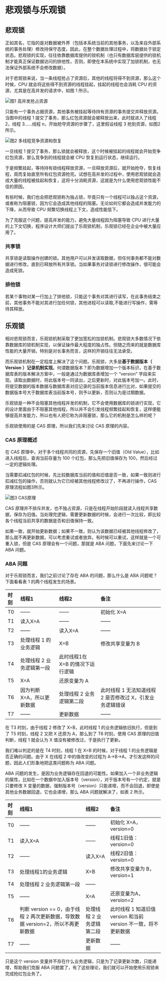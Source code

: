 # 悲观锁与乐观锁

## 悲观锁

正如其名，它指的是对数据被外界（包括本系统当前的其他事务，以及来自外部系统的事务处理）修改持保守态度，因此，在整个数据处理过程中，将数据处于锁定状态。悲观锁的实现，往往依靠数据库提供的锁机制（也只有数据库层提供的锁机制才能真正保证数据访问的排他性，否则，即使在本系统中实现了加锁机制，也无法保证外部系统不会修改数据）。

对于悲观锁来说，当一条线程抢占了资源后，其他的线程将得不到资源，那么这个时候，CPU 就会将这些得不到资源的线程挂起，挂起的线程也会消耗 CPU 的资源，尤其是在高并发的请求中，如图 1 所示。

![&#x56FE;1 &#x9AD8;&#x5E76;&#x53D1;&#x62A2;&#x5360;&#x8D44;&#x6E90;](http://c.biancheng.net/uploads/allimg/190729/5-1ZH916424N14.png)

只能有一个事务占据资源，其他事务被挂起等待持有资源的事务提交并释放资源。当图中的线程 1 提交了事务，那么红包资源就会被释放出来，此时就进入了线程 2，线程 3……线程 n，开始抢夺资源的步骤了，这里假设线程 3 抢到资源，如图2所示。

![&#x56FE;2 &#x591A;&#x7EBF;&#x7A0B;&#x7ADE;&#x4E89;&#x8D44;&#x6E90;&#x548C;&#x6062;&#x590D;](http://c.biancheng.net/uploads/allimg/190729/5-1ZH9164519345.png)

一旦线程 1 提交了事务，那么锁就会被释放，这个时候被挂起的线程就会开始竞争红包资源，那么竞争到的线程就会被 CPU 恢复到运行状态，继续运行。  
  
于是频繁挂起，等待持有锁线程释放资源，一旦释放资源后，就开始抢夺，恢复线程，周而复始直至所有红包资源抢完。试想在高并发的过程中，使用悲观锁就会造成大量的线程被挂起和恢复，这将十分消耗资源，这就是为什么使用悲观锁性能不佳的原因。  
  
有些时候，我们也会把悲观锁称为独占锁，毕竟只有一个线程可以独占这个资源，或者称为阻塞锁，因为它会造成其他线程的阻塞。无论如何它都会造成并发能力的下降，从而导致 CPU 频繁切换线程上下文，造成性能低下。  
  
为了克服这个问题，提高并发的能力，避免大量线程因为阻塞导致 CPU 进行大量的上下文切换，程序设计大师们提出了乐观锁机制，乐观锁已经在企业中被大量应用了。

### 共享锁

共享锁是读取操作创建的锁。其他用户可以并发读取数据，但任何事务都不能对数据进行修改，直到已释放所有共享锁。当如果事务对读锁进行修改操作，很可能会造成死锁。

### 排他锁

若某个事物对某一行加上了排他锁，只能这个事务对其进行读写，在此事务结束之前，其他事务不能对其进行加任何锁，其他进程可以读取,不能进行写操作，需等待其释放。

## 乐观锁

相对悲观锁而言，乐观锁机制采取了更加宽松的加锁机制。悲观锁大多数情况下依靠数据库的锁机制实现，以保证操作最大程度的独占性。但随之而来的就是数据库性能的大量开销，特别是对长事务而言，这样的开销往往无法承受。

而乐观锁机制在一定程度上解决了这个问题。乐观锁，大多是**基于数据版本（ Version ）记录机制实现**。何谓数据版本？即为数据增加一个版本标识，在基于数据库表的版本解决方案中，一般是通过为数据库表增加一个 “version” 字段来实现。读取出数据时，将此版本号一同读出，之后更新时，对此版本号加一。此时，将提交数据的版本数据与数据库表对应记录的当前版本信息进行比对，如果提交的数据版本号大于数据库表当前版本号，则予以更新，否则认为是过期数据。

乐观锁是一种不会阻塞其他线程并发的机制，它不会使用数据库的锁进行实现，它的设计里面由于不阻塞其他线程，所以并不会引发线程频繁挂起和恢复，这样便能够提高并发能力，所以也有人把它称为非阻塞锁，那么它的机制是怎么样的呢？  
  
乐观锁使用的是 CAS 原理，所以我们先来讨论 CAS 原理的内容。

### CAS 原理概述

在 CAS 原理中，对于多个线程共同的资源，先保存一个旧值（Old Value），比如进入线程后，查询当前存量为 100 个红包，那么先把旧值保存为 100，然后经过一定的逻辑处理。  
  
当需要扣减红包的时候，先比较数据库当前的值和旧值是否一致，如果一致则进行扣减红包的操作，否则就认为它已经被其他线程修改过了，不再进行操作，CAS 原理流程如图3所示。

![&#x56FE;3 CAS&#x539F;&#x7406;](http://c.biancheng.net/uploads/allimg/190730/5-1ZI013030WQ.png)

CAS 原理并不排斥并发，也不独占资源，只是在线程开始阶段就读入线程共享数据，保存为旧值。当处理完逻辑，需要更新数据的时候，会进行一次比较，即比较各个线程当前共享的数据是否和旧值保持一致。  
  
如果一致，就开始更新数据；如果不一致，则认为该数据已经被其他线程修改了，那么就不再更新数据，可以考虑重试或者放弃。有时候可以重试，这样就是一个可重入锁，但是 CAS 原理会有一个问题，那就是 ABA 问题，下面先来讨论一下 ABA 问题。

### ABA 问题

对于乐观锁而言，我们之前讨论了存在 ABA 的问题，那么什么是 ABA 问题呢？下面看看表 1 的两个线程发生的场景。

| 时刻 | 线程1 | 线程2 | 备注 |
| :--- | :--- | :--- | :--- |
| T0 | —— | —— | 初始化 X=A |
| T1 | 读入X=A | —— | —— |
| T2 | —— | 读入X=A | —— |
| T3 | 处理线程 1 的业务逻辑 | X=B | 修改共享变量为 B |
| T4 | 处理线程 2 业务逻辑第一段 | 此时线程1在 X=B 的情况下运行逻辑 |  |
| T5 | X=A | 还原变量为 A |  |
| T6 | 因为判断 X=A，所以更新数据 | 处理线程 2 业务逻辑第二段 | 此时线程 1 无法知道线程 2 是否修改过 X，引发业务逻辑错误 |
| T7 | —— | 更新数据 | —— |

在 T3 时刻，由于线程 2 修改了 X=B，此时线程 1 的业务逻辑依旧执行，但是到了 T5 时刻，线程 2 又把 X 还原为 A，那么到了 T6 时刻，使用 CAS 原理的旧值判断，线程 1 就会认为 X 值没有被修改过，于是执行了更新。  
  
我们难以判定的是在 T4 时刻，线程 1 在 X=B 的时候，对于线程 1 的业务逻辑是否正确的问题。由于 X 在线程 2 中的值改变的过程为 A-&gt;B-&gt;A，才引发这样的问题，因此人们形象地把这类问题称为 ABA 问题。  
  
ABA 问题的发生，是因为业务逻辑存在回退的可能性。如果加入一个非业务逻辑的属性，比如在一个数据中加入版本号（version），对于版本号有一个约定，就是只要修改 X 变量的数据，强制版本号（version）只能递增，而不会回退，即使是其他业务数据回退，它也会递增，那么 ABA 问题就解决了，如表 2 所示。

|  时刻 | 线程1 | 线程2 | 备注 |
| :--- | :--- | :--- | :--- |
| T0 | —— | —— | 初始化 X=A，version=0 |
| T1 | 读入X=A | —— | 线程1旧值：version=0 |
| T2 | —— | 读入X=A | 线程2旧值：version=0 |
| T3 | 处理线程1的业务逻辑 | X=B | 修改共享变量为 B，version=1 |
| T4 | 处理线程 2 业务逻辑第一段 | —— |  |
| T5 | —— | X=A | 还原变量为A，version=2 |
| T6 | 判断 version == 0，由于线程 2 两次更新数据，导致数据 version=2，所以不再更新数据  | 处理线程 2 业务逻辑第二段 | 此时线程 1 知道旧值 version 和当前 version 不一致，将不更新数据 |
| T7 | —— | 更新数据 | —— |

只是这个 version 变量并不存在什么业务逻辑，只是为了记录更新次数，只能递增，帮助我们克服 ABA 问题罢了，有了这些理论，我们就可以开始使用乐观锁来完成抢红包业务了。

